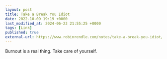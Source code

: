 ```yaml
---
layout: post
title: Take a Break You Idiot
date: 2022-10-09 19:19 +0000
last_modified_at: 2024-06-23 21:55:25 +0000
tags: [Link]
published: true
external-url: https://www.robinrendle.com/notes/take-a-break-you-idiot/
---
```


Burnout is a real thing. Take care of yourself.
